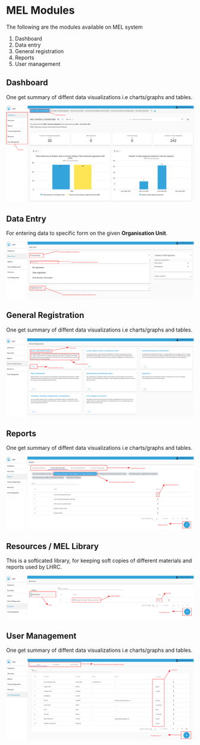 # MEL Modules

The following are the modules available on MEL system

<ol>
<li>Dashboard</li>
<li>Data entry</li>
<li>General registration</li>
<li>Reports</li>
<li>User management</li>
</ol>

## Dashboard

One get summary of diffent data visualizations i.e charts/graphs and tables.

![Login pafe img](/img/modules-summary/dashboard_summary.png)

## Data Entry

For entering data to specific form on the given <b>Organisation Unit</b>.

![Login pafe img](/img/modules-summary/data_entry_summary.png)

## General Registration

One get summary of diffent data visualizations i.e charts/graphs and tables.

![Login pafe img](/img/modules-summary/general_registration_summary.png)

## Reports

One get summary of diffent data visualizations i.e charts/graphs and tables.

![Login pafe img](/img/modules-summary/reports_summary.png)

## Resources / MEL Library

This is a softicated library, for keeping soft copies of different materials and reports used by LHRC.

![Login pafe img](/img/modules-summary/resources_summary.png)

## User Management

One get summary of diffent data visualizations i.e charts/graphs and tables.

![Login pafe img](/img/modules-summary/user_management_summary.png)
